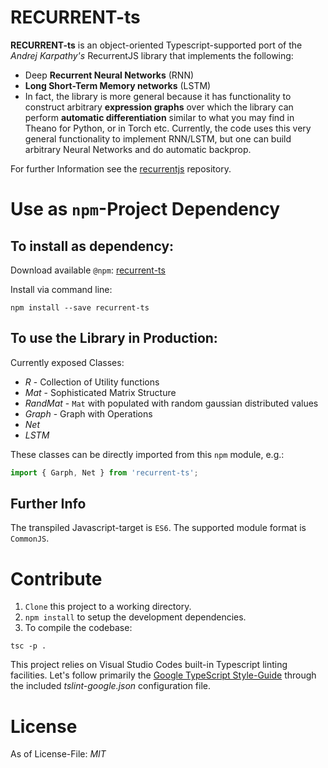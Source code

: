 # RECURRENT-ts

**RECURRENT-ts** is an object-oriented Typescript-supported port of the _Andrej Karpathy's_ RecurrentJS library that implements the following:

* Deep **Recurrent Neural Networks** (RNN) 
* **Long Short-Term Memory networks** (LSTM) 
* In fact, the library is more general because it has functionality to construct arbitrary **expression graphs** over which the library can perform **automatic differentiation** similar to what you may find in Theano for Python, or in Torch etc. Currently, the code uses this very general functionality to implement RNN/LSTM, but one can build arbitrary Neural Networks and do automatic backprop.

For further Information see the [recurrentjs](https://github.com/karpathy/recurrentjs) repository.

# Use as `npm`-Project Dependency

## To install as dependency:

Download available `@npm`: [recurrent-ts](https://www.npmjs.com/package/recurrent-ts)

Install via command line:
```
npm install --save recurrent-ts
```

## To use the Library in Production:

Currently exposed Classes:

* *R* - Collection of Utility functions
* *Mat* - Sophisticated Matrix Structure
* *RandMat* - `Mat` with populated with random gaussian distributed values
* *Graph* - Graph with Operations
* *Net*
* *LSTM*

These classes can be directly imported from this `npm` module, e.g.:
```typescript
import { Garph, Net } from 'recurrent-ts';
```

## Further Info

The transpiled Javascript-target is `ES6`. The supported module format is `CommonJS`.

# Contribute

1. `Clone` this project to a working directory.
2. `npm install` to setup the development dependencies.
3. To compile the codebase:

```
tsc -p .
```

This project relies on Visual Studio Codes built-in Typescript linting facilities. Let's follow primarily the [Google TypeScript Style-Guide](https://github.com/google/ts-style) through the included *tslint-google.json* configuration file.

# License

As of License-File: *MIT*
